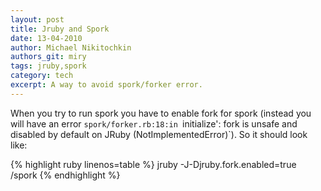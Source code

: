 ```yaml
---
layout: post
title: Jruby and Spork
date: 13-04-2010
author: Michael Nikitochkin
authors_git: miry
tags: jruby,spork
category: tech
excerpt: A way to avoid spork/forker error.
---
```


When you try to run spork you have to enable fork for spork (instead you will have an error
`spork/forker.rb:18:in `initialize': fork is unsafe and disabled by default on JRuby (NotImplementedError)`). So it should look like:

{% highlight ruby linenos=table %}
jruby -J-Djruby.fork.enabled=true <path-to-jruby-binaries>/spork
{% endhighlight %}
